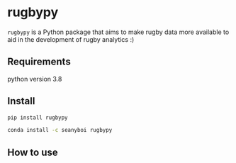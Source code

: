 rugbypy
================

<!-- WARNING: THIS FILE WAS AUTOGENERATED! DO NOT EDIT! -->

`rugbypy` is a Python package that aims to make rugby data more
available to aid in the development of rugby analytics :)

## Requirements

python version 3.8

## Install

``` sh
pip install rugbypy
```

``` sh
conda install -c seanyboi rugbypy
```

## How to use
